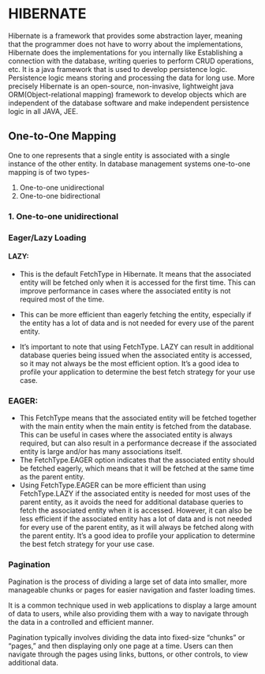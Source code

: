 # HIBERNATE
Hibernate is a framework that provides some abstraction layer, meaning that the programmer does not have to worry about 
the implementations, Hibernate does the implementations for you internally like Establishing a connection with the 
database, writing queries to perform CRUD operations, etc.
It is a java framework that is used to develop persistence logic.
Persistence logic means storing and processing the data for long use.
More precisely Hibernate is an open-source, non-invasive, lightweight java ORM(Object-relational mapping) framework to 
develop objects which are independent of the database software and make independent persistence logic in all JAVA, JEE.

## One-to-One Mapping
One to one represents that a single entity is associated with a single instance of the other entity.
In database management systems one-to-one mapping is of two types-
1. One-to-one unidirectional
2. One-to-one bidirectional

### 1. One-to-one unidirectional


### Eager/Lazy Loading
#### LAZY:
- This is the default FetchType in Hibernate. 
  It means that the associated entity will be fetched only when it is accessed for the first time. 
  This can improve performance in cases where the associated entity is not required most of the time.

- This can be more efficient than eagerly fetching the entity, 
  especially if the entity has a lot of data and is not needed for every use of the parent entity.

- It’s important to note that using FetchType.
  LAZY can result in additional database queries being issued when the associated entity is accessed, 
  so it may not always be the most efficient option. 
  It’s a good idea to profile your application to determine the best fetch strategy for your use case.

### EAGER:
- This FetchType means that the associated entity will be fetched together with the main entity when the main 
   entity is fetched from the database. This can be useful in cases where the associated entity is always required, 
   but can also result in a performance decrease if the associated entity is large and/or has many associations itself.
- The FetchType.EAGER option indicates that the associated entity should be fetched eagerly, 
   which means that it will be fetched at the same time as the parent entity.
- Using FetchType.EAGER can be more efficient than using FetchType.LAZY if the associated entity is needed for most uses 
  of the parent entity, as it avoids the need for additional database queries to fetch the associated entity when it is accessed. 
  However, it can also be less efficient if the associated entity has a lot of data and is not needed for every use of 
  the parent entity, as it will always be fetched along with the parent entity. It’s a good idea to profile your 
  application to determine the best fetch strategy for your use case.

### Pagination
Pagination is the process of dividing a large set of data into smaller, 
more manageable chunks or pages for easier navigation and faster loading times.

It is a common technique used in web applications to display a large amount of data to users, 
while also providing them with a way to navigate through the data in a controlled and efficient manner. 

Pagination typically involves dividing the data into fixed-size “chunks” or “pages,” 
and then displaying only one page at a time. Users can then navigate through the pages using links, buttons, 
or other controls, to view additional data.
